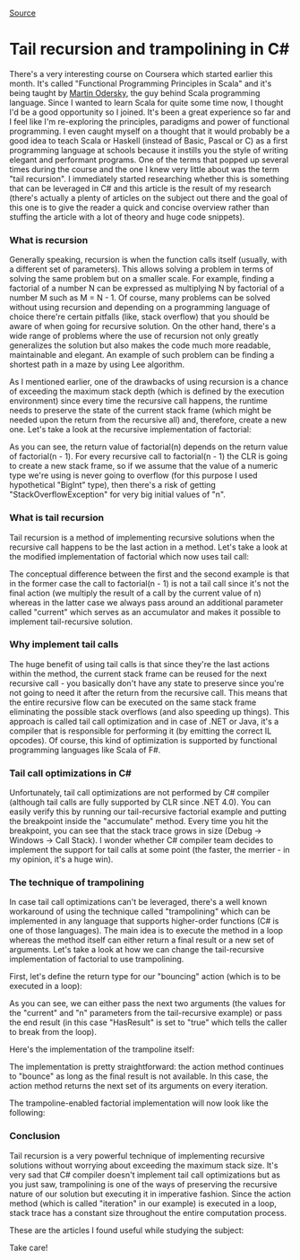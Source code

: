 [Source](http://volgarev.me/blog/62412678347 "Permalink to Tail recursion and trampolining in C#")

# Tail recursion and trampolining in C#

There's a very interesting course on Coursera which started earlier this month. It's called "Functional Programming Principles in Scala" and it's being taught by [Martin Odersky][1], the guy behind Scala programming language. Since I wanted to learn Scala for quite some time now, I thought I'd be a good opportunity so I joined. It's been a great experience so far and I feel like I'm re-exploring the principles, paradigms and power of functional programming. I even caught myself on a thought that it would probably be a good idea to teach Scala or Haskell (instead of Basic, Pascal or C) as a first programming language at schools because it instills you the style of writing elegant and performant programs. One of the terms that popped up several times during the course and the one I knew very little about was the term "tail recursion". I immediately started researching whether this is something that can be leveraged in C# and this article is the result of my research (there's actually a plenty of articles on the subject out there and the goal of this one is to give the reader a quick and concise overview rather than stuffing the article with a lot of theory and huge code snippets).

### What is recursion

Generally speaking, recursion is when the function calls itself (usually, with a different set of parameters). This allows solving a problem in terms of solving the same problem but on a smaller scale. For example, finding a factorial of a number N can be expressed as multiplying N by factorial of a number M such as M = N - 1. Of course, many problems can be solved without using recursion and depending on a programming language of choice there're certain pitfalls (like, stack overflow) that you should be aware of when going for recursive solution. On the other hand, there's a wide range of problems where the use of recursion not only greatly generalizes the solution but also makes the code much more readable, maintainable and elegant. An example of such problem can be finding a shortest path in a maze by using Lee algorithm.

As I mentioned earlier, one of the drawbacks of using recursion is a chance of exceeding the maximum stack depth (which is defined by the execution environment) since every time the recursive call happens, the runtime needs to preserve the state of the current stack frame (which might be needed upon the return from the recursive all) and, therefore, create a new one. Let's take a look at the recursive implementation of factorial:

As you can see, the return value of factorial(n) depends on the return value of factorial(n - 1). For every recursive call to factorial(n - 1) the CLR is going to create a new stack frame, so if we assume that the value of a numeric type we're using is never going to overflow (for this purpose I used hypothetical "BigInt" type), then there's a risk of getting "StackOverflowException" for very big initial values of "n".

### What is tail recursion

Tail recursion is a method of implementing recursive solutions when the recursive call happens to be the last action in a method. Let's take a look at the modified implementation of factorial which now uses tail call:

The conceptual difference between the first and the second example is that in the former case the call to factorial(n - 1) is not a tail call since it's not the final action (we multiply the result of a call by the current value of n) whereas in the latter case we always pass around an additional parameter called "current" which serves as an accumulator and makes it possible to implement tail-recursive solution.

### Why implement tail calls

The huge benefit of using tail calls is that since they're the last actions within the method, the current stack frame can be reused for the next recursive call - you basically don't have any state to preserve since you're not going to need it after the return from the recursive call. This means that the entire recursive flow can be executed on the same stack frame eliminating the possible stack overflows (and also speeding up things). This approach is called tail call optimization and in case of .NET or Java, it's a compiler that is responsible for performing it (by emitting the correct IL opcodes). Of course, this kind of optimization is supported by functional programming languages like Scala of F#.

### Tail call optimizations in C#

Unfortunately, tail call optimizations are not performed by C# compiler (although tail calls are fully supported by CLR since .NET 4.0). You can easily verify this by running our tail-recursive factorial example and putting the breakpoint inside the "accumulate" method. Every time you hit the breakpoint, you can see that the stack trace grows in size (Debug -> Windows -> Call Stack). I wonder whether C# compiler team decides to implement the support for tail calls at some point (the faster, the merrier - in my opinion, it's a huge win).

### The technique of trampolining

In case tail call optimizations can't be leveraged, there's a well known workaround of using the technique called "trampolining" which can be implemented in any language that supports higher-order functions (C# is one of those languages). The main idea is to execute the method in a loop whereas the method itself can either return a final result or a new set of arguments. Let's take a look at how we can change the tail-recursive implementation of factorial to use trampolining.

First, let's define the return type for our "bouncing" action (which is to be executed in a loop):

As you can see, we can either pass the next two arguments (the values for the "current" and "n" parameters from the tail-recursive example) or pass the end result (in this case "HasResult" is set to "true" which tells the caller to break from the loop).

Here's the implementation of the trampoline itself:

The implementation is pretty straightforward: the action method continues to "bounce" as long as the final result is not available. In this case, the action method returns the next set of its arguments on every iteration.

The trampoline-enabled factorial implementation will now look like the following:

### Conclusion

Tail recursion is a very powerful technique of implementing recursive solutions without worrying about exceeding the maximum stack size. It's very sad that C# compiler doesn't implement tail call optimizations but as you just saw, trampolining is one of the ways of preserving the recursive nature of our solution but executing it in imperative fashion. Since the action method (which is called "iteration" in our example) is executed in a loop, stack trace has a constant size throughout the entire computation process.

These are the articles I found useful while studying the subject:

Take care!

[1]: https://twitter.com/odersky
